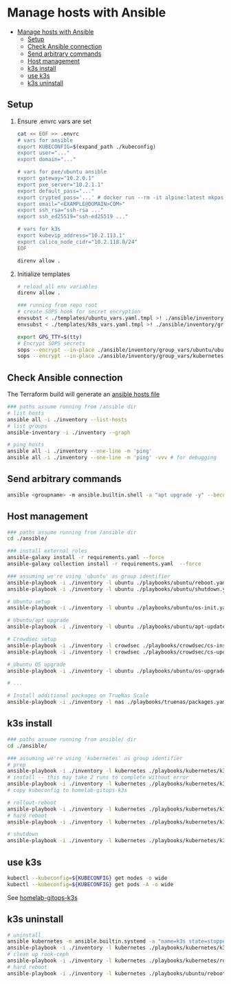 # Manage hosts with Ansible

- [Manage hosts with Ansible](#manage-hosts-with-ansible)
  - [Setup](#setup)
  - [Check Ansible connection](#check-ansible-connection)
  - [Send arbitrary commands](#send-arbitrary-commands)
  - [Host management](#host-management)
  - [k3s install](#k3s-install)
  - [use k3s](#use-k3s)
  - [k3s uninstall](#k3s-uninstall)

## Setup

1. Ensure .envrc vars are set

   ```sh
   cat << EOF >> .envrc
   # vars for ansible
   export KUBECONFIG=$(expand_path ./kubeconfig)
   export user="..."
   export domain="..."

   # vars for pxe/ubuntu ansible
   export gateway="10.2.0.1"
   export pxe_server="10.2.1.1"
   export default_pass="..."
   export crypted_pass='...' # docker run --rm -it alpine:latest mkpasswd -m sha512 <password>
   export email="<EXAMPLE@DOMAIN>COM>"
   export ssh_rsa="ssh-rsa ..."
   export ssh_ed25519="ssh-ed25519 ..."

   # vars for k3s
   export kubevip_address="10.2.113.1"
   export calico_node_cidr="10.2.118.0/24"
   EOF
   ```

   ```sh
   direnv allow .
   ```

2. Initialize templates

   ```sh
   # reload all env variables
   direnv allow .

   ### running from repo root
   # create SOPS hook for secret encryption
   envsubst < ./templates/ubuntu_vars.yaml.tmpl >! ./ansible/inventory/group_vars/ubuntu/ubuntu_vars.sops.yaml
   envsubst < ./templates/k8s_vars.yaml.tmpl >! ./ansible/inventory/group_vars/kubernetes/k8s_vars.sops.yaml

   export GPG_TTY=$(tty)
   # Encrypt SOPS secrets
   sops --encrypt --in-place ./ansible/inventory/group_vars/ubuntu/ubuntu_vars.sops.yaml
   sops --encrypt --in-place ./ansible/inventory/group_vars/kubernetes/k8s_vars.sops.yaml
   ```

## Check Ansible connection

The Terraform build will generate an [ansible hosts file](../ansible/inventory/cluster/hosts-terraform.yaml)

```sh
### paths assume running from /ansible dir
# list hosts
ansible all -i ./inventory --list-hosts
# list groups
ansible-inventory -i ./inventory --graph

# ping hosts
ansible all -i ./inventory --one-line -m 'ping'
ansible all -i ./inventory --one-line -m 'ping' -vvv # for debugging
```

## Send arbitrary commands

```sh
ansible <groupname> -m ansible.builtin.shell -a "apt upgrade -y" --become
```

## Host management

```sh
### paths assume running from /ansible dir
cd ./ansible/

### install external roles
ansible-galaxy install -r requirements.yaml --force
ansible-galaxy collection install -r requirements.yaml  --force

### assuming we're using 'ubuntu' as group identifier
ansible-playbook -i ./inventory -l ubuntu ./playbooks/ubuntu/reboot.yaml --become
ansible-playbook -i ./inventory -l ubuntu ./playbooks/ubuntu/shutdown.yaml --become

# Ubuntu setup
ansible-playbook -i ./inventory -l ubuntu ./playbooks/ubuntu/os-init.yaml --become --ask-become-pass

# Ubuntu/apt upgrade
ansible-playbook -i ./inventory -l ubuntu ./playbooks/ubuntu/apt-update.yaml

# Crowdsec setup
ansible-playbook -i ./inventory -l crowdsec ./playbooks/crowdsec/cs-install.yaml --become
ansible-playbook -i ./inventory -l crowdsec ./playbooks/crowdsec/cs-update.yaml --become

# Ubuntu OS upgrade
ansible-playbook -i ./inventory -l ubuntu ./playbooks/ubuntu/os-upgrade.yaml

# ...

# Install additional packages on TrueNas Scale
ansible-playbook -i ./inventory -l nas ./playbooks/truenas/packages.yaml --become
```

## k3s install

```sh
### paths assume running from ansible/ dir
cd ./ansible/

### assuming we're using 'kubernetes' as group identifier
# prep
ansible-playbook -i ./inventory -l kubernetes ./playbooks/kubernetes/k3s-prep.yaml --become # --ask-become-pass
# install -- this may take 2 runs to complete without error
ansible-playbook -i ./inventory -l kubernetes ./playbooks/kubernetes/k3s-install.yaml --become # --ask-become-pass
# copy kubeconfig to homelab-gitops-k3s

# rollout-reboot
ansible-playbook -i ./inventory -l kubernetes ./playbooks/kubernetes/k3s-reboot.yaml --become
# hard reboot
ansible-playbook -i ./inventory -l kubernetes ./playbooks/kubernetes/k3s-hardreboot.yaml --become

# shutdown
ansible-playbook -i ./inventory -l kubernetes ./playbooks/kubernetes/k3s-shutdown.yaml --become
```

## use k3s

```sh
kubectl --kubeconfig=${KUBECONFIG} get nodes -o wide
kubectl --kubeconfig=${KUBECONFIG} get pods -A -o wide
```

See [homelab-gitops-k3s](https://github.com/ahgraber/homelab-gitops-k3s)

## k3s uninstall

```sh
# uninstall
ansible kubernetes -m ansible.builtin.systemd -a "name=k3s state=stopped" --become
ansible-playbook -i ./inventory -l kubernetes ./playbooks/kubernetes/k3s-nuke.yaml --become # --ask-become-pass
# clean up rook-ceph
ansible-playbook -i ./inventory -l kubernetes ./playbooks/kubernetes/rook-ceph-cleanup.yaml --become # --ask-become-pass
# hard reboot
ansible-playbook -i ./inventory -l kubernetes ./playbooks/ubuntu/reboot.yaml --become
```
